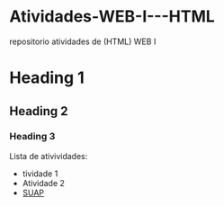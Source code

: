 # Atividades-WEB-I---HTML
 repositorio atividades de (HTML) WEB I

 # Heading 1
 ## Heading 2
 ### Heading 3

 Lista de ativividades:
 - tividade 1
 - Atividade 2
 - [SUAP](https://suap.ifce.edu.br/)
 
